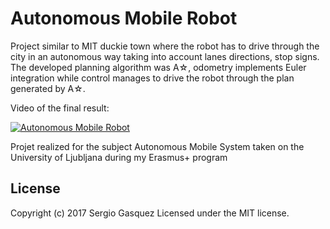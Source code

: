 # Autonomous Mobile Robot
Project similar to MIT duckie town where the robot has to drive through the city in an autonomous way taking into account lanes directions, stop signs. The developed planning algorithm was A☆, odometry implements Euler integration while control manages to drive the robot through the plan generated by A☆.

Video of the final result:

[![Autonomous Mobile Robot](https://img.youtube.com/vi/fmRb8JX7574/0.jpg)](https://youtu.be/fmRb8JX7574)


Projet realized for the subject Autonomous Mobile System taken on the University of Ljubljana during my Erasmus+ program


## License 
Copyright (c) 2017 Sergio Gasquez Licensed under the MIT license.
